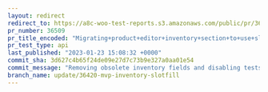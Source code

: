 ```yaml
---
layout: redirect
redirect_to: https://a8c-woo-test-reports.s3.amazonaws.com/public/pr/36509/api/index.html
pr_number: 36509
pr_title_encoded: "Migrating+product+editor+inventory+section+to+use+slot+fills"
pr_test_type: api
last_published: "2023-01-23 15:08:32 +0000"
commit_sha: 3d627c4b65f24de09e27d7c73b9e327a0aa01e54
commit_message: "Removing obsolete inventory fields and disabling tests"
branch_name: update/36420-mvp-inventory-slotfill
---
```

